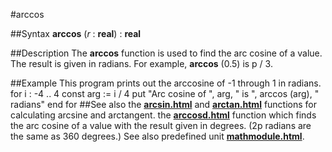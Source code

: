 
#arccos

##Syntax
**arccos** (*r* : **real**) : **real**

##Description
The **arccos** function is used to find the arc cosine of a value. The result is given in radians. For example, **arccos** (0.5) is p / 3.

##Example
This program prints out the arccosine of -1 through 1 in radians.
        for i : -4 .. 4
            const arg := i / 4
            put "Arc cosine of ", arg, " is ",
                arccos (arg), " radians"
        end for
##See also
the **[arcsin.html](arcsin)** and **[arctan.html](arctan)** functions for calculating arcsine and arctangent.
the **[arccosd.html](arccosd)** function which finds the arc cosine of a value with the result given in degrees. (2p radians are the same as 360 degrees.)
See also predefined unit **[mathmodule.html](Math)**.

